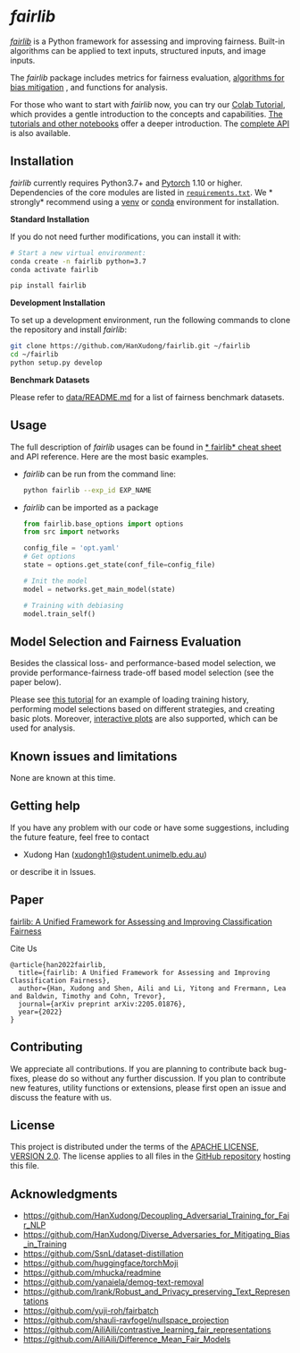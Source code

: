 # *fairlib*

[*fairlib*](https://github.com/HanXudong/fairlib) is a Python framework for assessing and improving fairness. Built-in
algorithms can be applied to text inputs, structured inputs, and image inputs.

The *fairlib* package includes metrics for fairness
evaluation, [algorithms for bias mitigation](https://hanxudong.github.io/fairlib/supported_bias_mitigation_algorithms.html)
, and functions for analysis.

For those who want to start with *fairlib* now, you can try
our [Colab Tutorial](https://colab.research.google.com/github/HanXudong/fairlib/blob/main/tutorial/fairlib_demo.ipynb),
which provides a gentle introduction to the concepts and capabilities.
[The tutorials and other notebooks](https://hanxudong.github.io/fairlib/tutorial_interactive_demos.html) offer a deeper
introduction. The [complete API](https://hanxudong.github.io/fairlib) is also available.

## Installation

*fairlib* currently requires Python3.7+ and [Pytorch](https://pytorch.org) 1.10 or higher. Dependencies of the core
modules are listed in [`requirements.txt`](https://github.com/HanXudong/fairlib/blob/main/requirements.txt). We *
strongly* recommend using a [venv](https://docs.python.org/3/library/venv.html) or [conda](https://www.anaconda.com/)
environment for installation.

**Standard Installation**

If you do not need further modifications, you can install it with:

```bash
# Start a new virtual environment:
conda create -n fairlib python=3.7
conda activate fairlib

pip install fairlib
```

**Development Installation**

To set up a development environment, run the following commands to clone the repository and install
*fairlib*:

```bash
git clone https://github.com/HanXudong/fairlib.git ~/fairlib
cd ~/fairlib
python setup.py develop
```

**Benchmark Datasets**

Please refer to [data/README.md](https://github.com/HanXudong/fairlib/blob/main/data/README.md) for a list of fairness
benchmark datasets.

## Usage

The full description of *fairlib* usages can be found in [*
fairlib* cheat sheet](https://hanxudong.github.io/fairlib/tutorial_usage.html) and API reference. Here are the most
basic examples.

- *fairlib* can be run from the command line:
  ```bash
  python fairlib --exp_id EXP_NAME
  ```

- *fairlib* can be imported as a package
  ```python
  from fairlib.base_options import options
  from src import networks

  config_file = 'opt.yaml'
  # Get options
  state = options.get_state(conf_file=config_file)

  # Init the model
  model = networks.get_main_model(state)

  # Training with debiasing
  model.train_self()
  ```

## Model Selection and Fairness Evaluation

Besides the classical loss- and performance-based model selection, we provide performance-fairness trade-off based model
selection (see the paper below).

Please see [this tutorial](https://hanxudong.github.io/fairlib/tutorial_notebooks/tutorial_Moji_demo.html) for an
example of loading training history, performing model selections based on different strategies, and creating basic
plots.
Moreover, [interactive plots](https://hanxudong.github.io/fairlib/tutorial_notebooks/tutorial_interactive_plots.html)
are also supported, which can be used for analysis.

## Known issues and limitations

None are known at this time.

## Getting help

If you have any problem with our code or have some suggestions, including the future feature, feel free to contact

- Xudong Han (xudongh1@student.unimelb.edu.au)

or describe it in Issues.

## Paper

[fairlib: A Unified Framework for Assessing and Improving Classification Fairness](https://arxiv.org/abs/2205.01876)

Cite Us

```
@article{han2022fairlib,
  title={fairlib: A Unified Framework for Assessing and Improving Classification Fairness},
  author={Han, Xudong and Shen, Aili and Li, Yitong and Frermann, Lea and Baldwin, Timothy and Cohn, Trevor},
  journal={arXiv preprint arXiv:2205.01876},
  year={2022}
}
```

## Contributing

We appreciate all contributions. If you are planning to contribute back bug-fixes, please do so without any further
discussion. If you plan to contribute new features, utility functions or extensions, please first open an issue and
discuss the feature with us.

## License

This project is distributed under the terms of
the [APACHE LICENSE, VERSION 2.0](https://www.apache.org/licenses/LICENSE-2.0). The license applies to all files in
the [GitHub repository](http://github.com/HanXudong/fairlib) hosting this file.

## Acknowledgments

* https://github.com/HanXudong/Decoupling_Adversarial_Training_for_Fair_NLP
* https://github.com/HanXudong/Diverse_Adversaries_for_Mitigating_Bias_in_Training
* https://github.com/SsnL/dataset-distillation
* https://github.com/huggingface/torchMoji
* https://github.com/mhucka/readmine
* https://github.com/yanaiela/demog-text-removal
* https://github.com/lrank/Robust_and_Privacy_preserving_Text_Representations
* https://github.com/yuji-roh/fairbatch
* https://github.com/shauli-ravfogel/nullspace_projection
* https://github.com/AiliAili/contrastive_learning_fair_representations
* https://github.com/AiliAili/Difference_Mean_Fair_Models